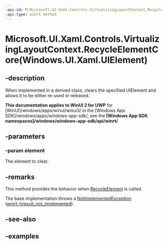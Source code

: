 ```yaml
---
-api-id: M:Microsoft.UI.Xaml.Controls.VirtualizingLayoutContext.RecycleElementCore(Windows.UI.Xaml.UIElement)
-api-type: winrt method
---
```


# Microsoft.UI.Xaml.Controls.VirtualizingLayoutContext.RecycleElementCore(Windows.UI.Xaml.UIElement)

<!--
protected virtual void RecycleElementCore (Windows.UI.Xaml.UIElement element);
-->

## -description

When implemented in a derived class, clears the specified UIElement and allows it to be either re-used or released.

**This documentation applies to WinUI 2 for UWP** for [WinUI]/windows/apps/winui/winui3/ in the [Windows App SDK]/windows/apps/windows-app-sdk/, see the **[Windows App SDK namespaces]/windows/windows-app-sdk/api/winrt/**.

## -parameters

### -param element

The element to clear.

## -remarks

This method provides the behavior when [RecycleElement](virtualizinglayoutcontext_recycleelement_37257770.md) is called.

The base implementation throws a [NotImplementedException](/dotnet/api/system.notimplementedexception?view=dotnet-uwp-10.0&preserve-view=true) ([winrt::hresult_not_implemented](/uwp/cpp-ref-for-winrt/error-handling/hresult-not-implemented)).

## -see-also

## -examples

